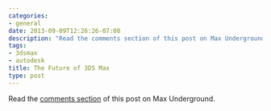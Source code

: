 ```yaml
---
categories:
- general
date: 2013-09-09T12:26:26-07:00
description: "Read the comments section of this post on Max Underground."
tags:
- 3dsmax
- autodesk
title: The Future of 3DS Max
type: post
---
```


Read the [comments section](http://www.maxunderground.com/archives/19385_autodesk_siggraph_event_news___including_future_of_naiad.html) of this post on Max Underground.